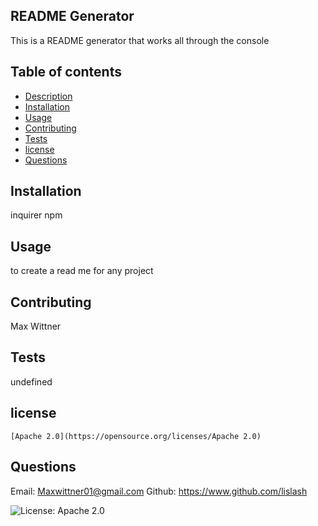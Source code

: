 ## README Generator

    

This is a README generator that works all through the console

## Table of contents

- [Description](#description)
- [Installation](#installation)
- [Usage](#usage)
- [Contributing](#contributing)
- [Tests](#tests)
- [license](#license)
- [Questions](#questions)

## Installation
inquirer npm

## Usage
to create a read me for any project

## Contributing

Max Wittner
## Tests

undefined
## license 
    
    [Apache 2.0](https://opensource.org/licenses/Apache 2.0)

## Questions

Email: Maxwittner01@gmail.com
Github: https://www.github.com/lislash


![License: Apache 2.0](https://img.shields.io/badge/License-Apache2.0-blueviolet.svg)
    